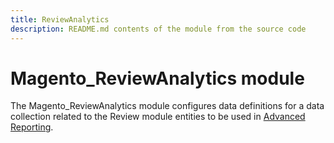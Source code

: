 ```yaml
---
title: ReviewAnalytics
description: README.md contents of the module from the source code
---
```


# Magento_ReviewAnalytics module

The Magento_ReviewAnalytics module configures data definitions for a data collection related to the Review module entities to be used in [Advanced Reporting](https://developer.adobe.com/commerce/php/development/advanced-reporting/modules/).
